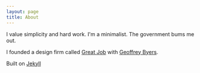 ```yaml
---
layout: page
title: About
---
```


I value simplicity and hard work. I'm a minimalist. The government bums me out.

I founded a design firm called [Great Job](http://www.greatjob.is) with [Geoffrey Byers](http://www.geoffreybyers.com).




Built on [Jekyll](http://jekyllrb.com)


